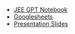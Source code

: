 - [JEE GPT Notebook](https://colab.research.google.com/drive/1RxNyRLo_nbLnajQchNMMPHPCRnRe2x93?usp=sharing)
- [Googlesheets](https://docs.google.com/spreadsheets/d/1jkNmucIIzP3weB2KEGCH3QEcWdAocYcDZfFOS_QUfZ8/edit#gid=0)
- [Presentation Slides](https://google.com/)
